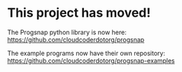 # This project has moved!

The Progsnap python library is now here: <https://github.com/cloudcoderdotorg/progsnap>

The example programs now have their own repository: <https://github.com/cloudcoderdotorg/progsnap-examples>
